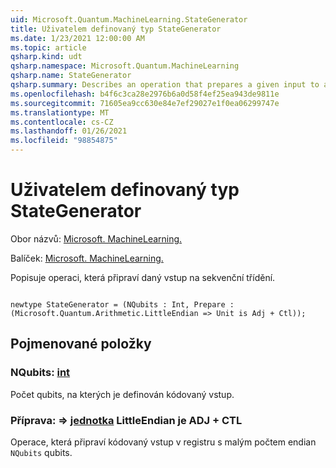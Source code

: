 ```yaml
---
uid: Microsoft.Quantum.MachineLearning.StateGenerator
title: Uživatelem definovaný typ StateGenerator
ms.date: 1/23/2021 12:00:00 AM
ms.topic: article
qsharp.kind: udt
qsharp.namespace: Microsoft.Quantum.MachineLearning
qsharp.name: StateGenerator
qsharp.summary: Describes an operation that prepares a given input to a sequential classifier.
ms.openlocfilehash: b4f6c3ca28e2976b6a0d58f4ef25ea943de9811e
ms.sourcegitcommit: 71605ea9cc630e84e7ef29027e1f0ea06299747e
ms.translationtype: MT
ms.contentlocale: cs-CZ
ms.lasthandoff: 01/26/2021
ms.locfileid: "98854875"
---
```

# <a name="stategenerator-user-defined-type"></a>Uživatelem definovaný typ StateGenerator

Obor názvů: [Microsoft. MachineLearning.](xref:Microsoft.Quantum.MachineLearning)

Balíček: [Microsoft. MachineLearning.](https://nuget.org/packages/Microsoft.Quantum.MachineLearning)


Popisuje operaci, která připraví daný vstup na sekvenční třídění.

```qsharp

newtype StateGenerator = (NQubits : Int, Prepare : (Microsoft.Quantum.Arithmetic.LittleEndian => Unit is Adj + Ctl));
```



## <a name="named-items"></a>Pojmenované položky

### <a name="nqubits--int"></a>NQubits: [int](xref:microsoft.quantum.lang-ref.int)

Počet qubits, na kterých je definován kódovaný vstup.
### <a name="prepare--littleendian--unit--is-adj--ctl"></a>Příprava: [](xref:Microsoft.Quantum.Arithmetic.LittleEndian) => [jednotka](xref:microsoft.quantum.lang-ref.unit) LittleEndian je ADJ + CTL

Operace, která připraví kódovaný vstup v registru s malým počtem endian `NQubits` qubits.